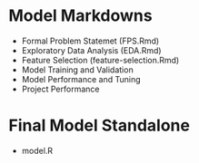# Model Markdowns

* Formal Problem Statemet (FPS.Rmd)
* Exploratory Data Analysis (EDA.Rmd)
* Feature Selection (feature-selection.Rmd)
* Model Training and Validation
* Model Performance and Tuning
* Project Performance

# Final Model Standalone

* model.R
